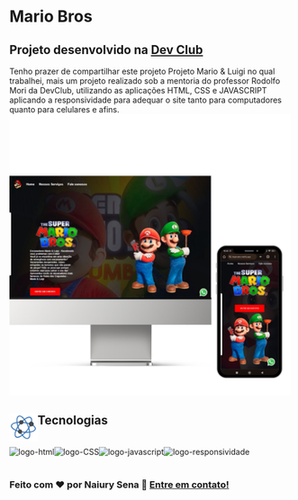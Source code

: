 # Mario Bros

## Projeto desenvolvido na <a href="https://rodolfomori.com.br/devclub">Dev Club</a>
Tenho prazer de compartilhar este projeto Projeto Mario & Luigi no qual trabalhei, mais um projeto realizado sob a mentoria do professor Rodolfo Mori da DevClub, utilizando as aplicações HTML, CSS e JAVASCRIPT aplicando a responsividade para adequar o site tanto para computadores quanto para celulares e afins.
<img height="500px" src="https://github.com/NaiurySena/Mario-Bros/blob/master/img/responsividade.png?raw=true" alt="imagem-computador"/>

<div>
  <img align="left" height="50px" src="https://github.com/NaiurySena/Mario-Bros/blob/master/img/tecnologia%20(1).png?raw=true"/> <h2>Tecnologias</h2>
</div>

<br>
<div>
  <img align="left" height="30px" src="https://cdn.iconscout.com/icon/free/png-256/free-html-5-1-1175208.png" alt="logo-html">
  <img align="left" height="30px" src="https://www.pngitem.com/pimgs/m/198-1985012_transparent-css3-logo-png-css-logo-transparent-background.png" alt="logo-CSS">
  <img align="left" height="30px" src="https://seeklogo.com/images/J/javascript-logo-8892AEFCAC-seeklogo.com.png" alt="logo-javascript">
  <img align="left" height="30px" src="https://github.com/NaiurySena/Mario-Bros/blob/master/img/%C3%ADcone-responsividade%20(1).png?raw=true" alt="logo-responsividade">
</div>
<br>
<br>

### Feito com ♥ por Naiury Sena 👋 <a href="https://wa.me/5561991308291?text=Ol%C3%A1%2C+podemos+conversar+%3F" target="_blank">Entre em contato!</a>
